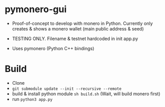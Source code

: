 # pymonero-gui

- Proof-of-concept to develop with monero in Python. Currently only creates & shows a monero wallet (main public address & seed)

- TESTING ONLY. Filename & testnet hardcoded in init app.py

- Uses pymonero (Python C++ bindings)

# Build
- Clone
- ``` git submodule update --init --recursive --remote ```
- build & install python module ``` sh build.sh ``` (Wait, will build monero first)
- run ``` python3 app.py ```
